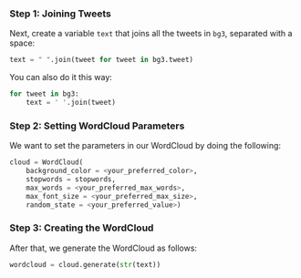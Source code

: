 <!--title={Creating The Wordcloud}-->

### Step 1: Joining Tweets

Next, create a variable `text` that joins all the tweets in `bg3`, separated with a space:

```python
text = " ".join(tweet for tweet in bg3.tweet)
```

You can also do it this way:

```python
for tweet in bg3:
    text = ' '.join(tweet)
```



### Step 2: Setting WordCloud Parameters

We want to set the parameters in our WordCloud by doing the following:

```python
cloud = WordCloud(
	background_color = <your_preferred_color>,
	stopwords = stopwords,
	max_words = <your_preferred_max_words>,
	max_font_size = <your_preferred_max_size>,
	random_state = <your_preferred_value>)
```



### Step 3: Creating the WordCloud

After that, we generate the WordCloud as follows:

```python
wordcloud = cloud.generate(str(text))
```
